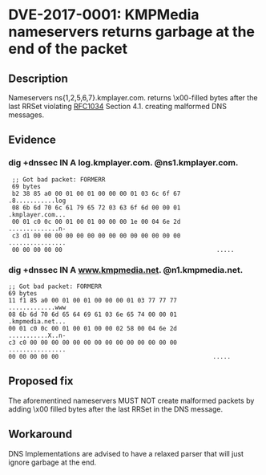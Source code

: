 # DVE-2017-0001: KMPMedia nameservers returns garbage at the end of the packet

## Description

Nameservers ns{1,2,5,6,7}.kmplayer.com. returns \x00-filled bytes after the last
RRSet violating [RFC1034](https://www.ietf.org/rfc/rfc1035.txt)
Section 4.1. creating malformed DNS messages.

## Evidence

### dig +dnssec IN A log.kmplayer.com. @ns1.kmplayer.com.

``` 
 ;; Got bad packet: FORMERR
 69 bytes
 b2 38 85 a0 00 01 00 01 00 00 00 01 03 6c 6f 67          .8...........log
 08 6b 6d 70 6c 61 79 65 72 03 63 6f 6d 00 00 01          .kmplayer.com...
 00 01 c0 0c 00 01 00 01 00 00 00 1e 00 04 6e 2d          ..............n-
 c3 d1 00 00 00 00 00 00 00 00 00 00 00 00 00 00          ................
 00 00 00 00 00                                           .....
```

### dig +dnssec IN A www.kmpmedia.net. @n1.kmpmedia.net.

```
;; Got bad packet: FORMERR
69 bytes
11 f1 85 a0 00 01 00 01 00 00 00 01 03 77 77 77          .............www
08 6b 6d 70 6d 65 64 69 61 03 6e 65 74 00 00 01          .kmpmedia.net...
00 01 c0 0c 00 01 00 01 00 00 02 58 00 04 6e 2d          ...........X..n-
c3 c0 00 00 00 00 00 00 00 00 00 00 00 00 00 00          ................
00 00 00 00 00                                           .....

```

## Proposed fix

The aforementined nameservers MUST NOT create malformed packets by
adding \x00 filled bytes after the last RRSet in the DNS message.

## Workaround

DNS Implementations are advised to have a relaxed parser that will
just ignore garbage at the end.
